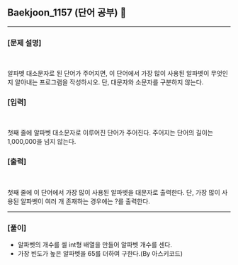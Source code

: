 ## Baekjoon_1157 (단어 공부) 🚀
___


### **[문제 설명]**
<br>

알파벳 대소문자로 된 단어가 주어지면, 이 단어에서 가장 많이 사용된 알파벳이 무엇인지 알아내는 프로그램을 작성하시오. 단, 대문자와 소문자를 구분하지 않는다.


### **[입력]**
<br>

첫째 줄에 알파벳 대소문자로 이루어진 단어가 주어진다. 주어지는 단어의 길이는 1,000,000을 넘지 않는다.

### **[출력]**
<br>

첫째 줄에 이 단어에서 가장 많이 사용된 알파벳을 대문자로 출력한다. 단, 가장 많이 사용된 알파벳이 여러 개 존재하는 경우에는 ?를 출력한다.

___


### **[풀이]**

- 알파벳의 개수를 셀 int형 배열을 만들어 알파벳 개수를 센다.
- 가장 빈도가 높은 알파벳을 65를 더하여 구한다.(By 아스키코드)
 